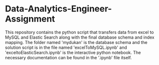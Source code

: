# Data-Analytics-Engineer-Assignment
 This repository contains the python script that transfers data from excel to MySQL and  Elastic Search along with the final database schema and index mapping.
The folder named 'mydukan' is the database schema and the solution script is in the file named 'excelToMySQL.ipynb' and 'exceltoElasticSearch.ipynb' is the interactive python notebook. The necessary documentation can be found in the '.ipynb' file itself.
